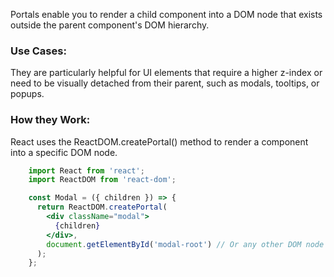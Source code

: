 
Portals enable you to render a child component into a DOM node that exists outside the parent component's DOM hierarchy. 
### Use Cases:
They are particularly helpful for UI elements that require a higher z-index or need to be visually detached from their parent, such as modals, tooltips, or popups. 
### How they Work:
React uses the ReactDOM.createPortal() method to render a component into a specific DOM node. 

```jsx
    import React from 'react';
    import ReactDOM from 'react-dom';

    const Modal = ({ children }) => {
      return ReactDOM.createPortal(
        <div className="modal">
          {children}
        </div>,
        document.getElementById('modal-root') // Or any other DOM node
      );
    };
```